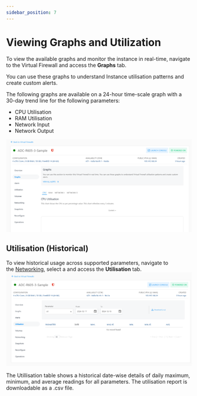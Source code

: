 ```yaml
---
sidebar_position: 7
---
```

# Viewing Graphs and Utilization

To view the available graphs and monitor the instance in real-time, navigate to the Virtual Firewall and access the **Graphs** tab.

You can use these graphs to understand Instance utilisation patterns and create custom alerts.

The following graphs are available on a 24-hour time-scale graph with a 30-day trend line for the following parameters:

- CPU Utilisation
- RAM Utilisation
- Network Input
- Network Output

![Graphs](img/Graphs.png)
## Utilisation (Historical)[​](http://localhost:3000/docs/Subscribers/Compute/LinuxInstances/ViewingGraphsandUtilizationofLinuxInstances#utilisation-historical "Direct link to Utilisation (Historical)")

To view historical usage across supported parameters, navigate to the [Networking](AboutFirewallInstances.md), select a and access the **Utilisation** tab.
![Utilisation](img/Utilisation.png)

The Utillisation table shows a historical date-wise details of daily maximum, minimum, and average readings for all parameters. The utilisation report is downloadable as a .csv file.


